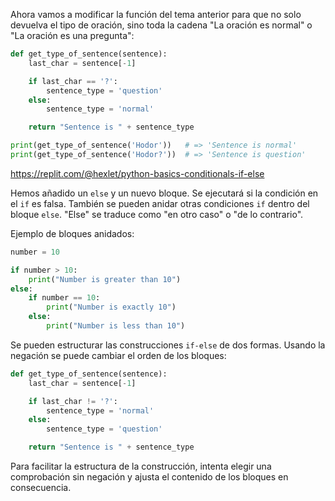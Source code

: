 
Ahora vamos a modificar la función del tema anterior para que no solo devuelva el tipo de oración, sino toda la cadena "La oración es normal" o "La oración es una pregunta":

```python
def get_type_of_sentence(sentence):
    last_char = sentence[-1]

    if last_char == '?':
        sentence_type = 'question'
    else:
        sentence_type = 'normal'

    return "Sentence is " + sentence_type

print(get_type_of_sentence('Hodor'))   # => 'Sentence is normal'
print(get_type_of_sentence('Hodor?'))  # => 'Sentence is question'
```

https://replit.com/@hexlet/python-basics-conditionals-if-else

Hemos añadido un `else` y un nuevo bloque. Se ejecutará si la condición en el `if` es falsa. También se pueden anidar otras condiciones `if` dentro del bloque `else`. "Else" se traduce como "en otro caso" o "de lo contrario".

Ejemplo de bloques anidados:

```python
number = 10

if number > 10:
    print("Number is greater than 10")
else:
    if number == 10:
        print("Number is exactly 10")
    else:
        print("Number is less than 10")
```

Se pueden estructurar las construcciones `if-else` de dos formas. Usando la negación se puede cambiar el orden de los bloques:

```python
def get_type_of_sentence(sentence):
    last_char = sentence[-1]

    if last_char != '?':
        sentence_type = 'normal'
    else:
        sentence_type = 'question'

    return "Sentence is " + sentence_type
```

Para facilitar la estructura de la construcción, intenta elegir una comprobación sin negación y ajusta el contenido de los bloques en consecuencia.
